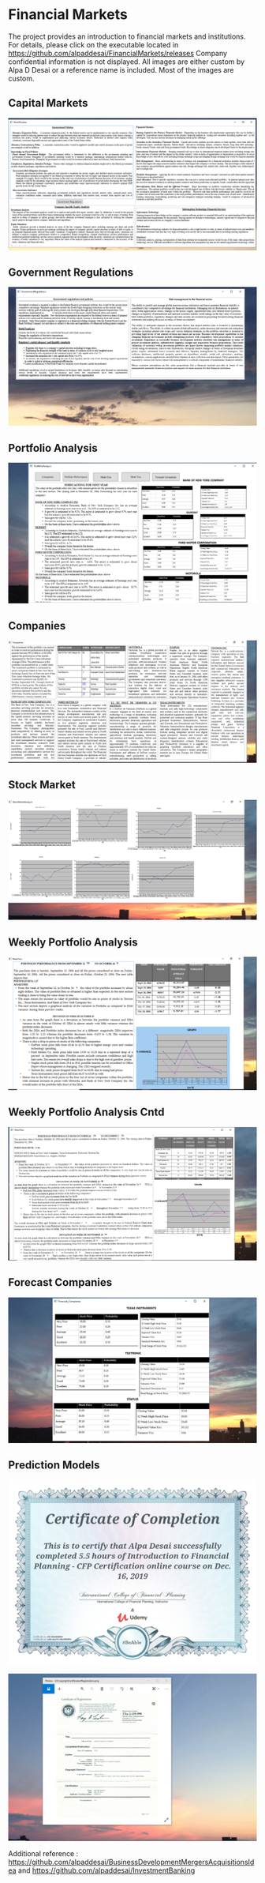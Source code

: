 # Financial Markets

The project provides an introduction to financial markets and institutions. 
For details, please click on the executable located in https://github.com/alpaddesai/FinancialMarkets/releases 
Company confidential information is not displayed. All images are either custom by Alpa D Desai or a reference name is included. Most of the images are custom. 

## Capital Markets
![image](Image.png)

## Government Regulations
![image](GovtReg.png)

## Portfolio Analysis
![image](PortfolioAnalysis.png)

## Companies
![image](Companies.png)

## Stock Market
![image](StockMarketAnalysis.png)

## Weekly Portfolio Analysis
![image](WeekOne.png)

## Weekly Portfolio Analysis Cntd
![image](WeekTwo.png)

## Forecast Companies
![image](ForecastCompanies.png)

## Prediction Models
![image](CFP.jpg)

![image](USCopyrightCertificate.png)

Additional reference : https://github.com/alpaddesai/BusinessDevelopmentMergersAcquisitionsIdea and https://github.com/alpaddesai/InvestmentBanking
